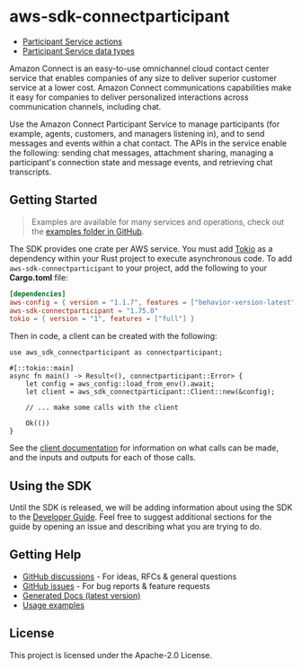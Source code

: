 # aws-sdk-connectparticipant

  - [Participant Service actions](https://docs.aws.amazon.com/connect/latest/APIReference/API_Operations_Amazon_Connect_Participant_Service.html)
  - [Participant Service data types](https://docs.aws.amazon.com/connect/latest/APIReference/API_Types_Amazon_Connect_Participant_Service.html)

Amazon Connect is an easy-to-use omnichannel cloud contact center service that enables companies of any size to deliver superior customer service at a lower cost. Amazon Connect communications capabilities make it easy for companies to deliver personalized interactions across communication channels, including chat.

Use the Amazon Connect Participant Service to manage participants (for example, agents, customers, and managers listening in), and to send messages and events within a chat contact. The APIs in the service enable the following: sending chat messages, attachment sharing, managing a participant's connection state and message events, and retrieving chat transcripts.

## Getting Started

> Examples are available for many services and operations, check out the
> [examples folder in GitHub](https://github.com/awslabs/aws-sdk-rust/tree/main/examples).

The SDK provides one crate per AWS service. You must add [Tokio](https://crates.io/crates/tokio)
as a dependency within your Rust project to execute asynchronous code. To add `aws-sdk-connectparticipant` to
your project, add the following to your **Cargo.toml** file:

```toml
[dependencies]
aws-config = { version = "1.1.7", features = ["behavior-version-latest"] }
aws-sdk-connectparticipant = "1.75.0"
tokio = { version = "1", features = ["full"] }
```

Then in code, a client can be created with the following:

```rust,no_run
use aws_sdk_connectparticipant as connectparticipant;

#[::tokio::main]
async fn main() -> Result<(), connectparticipant::Error> {
    let config = aws_config::load_from_env().await;
    let client = aws_sdk_connectparticipant::Client::new(&config);

    // ... make some calls with the client

    Ok(())
}
```

See the [client documentation](https://docs.rs/aws-sdk-connectparticipant/latest/aws_sdk_connectparticipant/client/struct.Client.html)
for information on what calls can be made, and the inputs and outputs for each of those calls.

## Using the SDK

Until the SDK is released, we will be adding information about using the SDK to the
[Developer Guide](https://docs.aws.amazon.com/sdk-for-rust/latest/dg/welcome.html). Feel free to suggest
additional sections for the guide by opening an issue and describing what you are trying to do.

## Getting Help

* [GitHub discussions](https://github.com/awslabs/aws-sdk-rust/discussions) - For ideas, RFCs & general questions
* [GitHub issues](https://github.com/awslabs/aws-sdk-rust/issues/new/choose) - For bug reports & feature requests
* [Generated Docs (latest version)](https://awslabs.github.io/aws-sdk-rust/)
* [Usage examples](https://github.com/awslabs/aws-sdk-rust/tree/main/examples)

## License

This project is licensed under the Apache-2.0 License.

